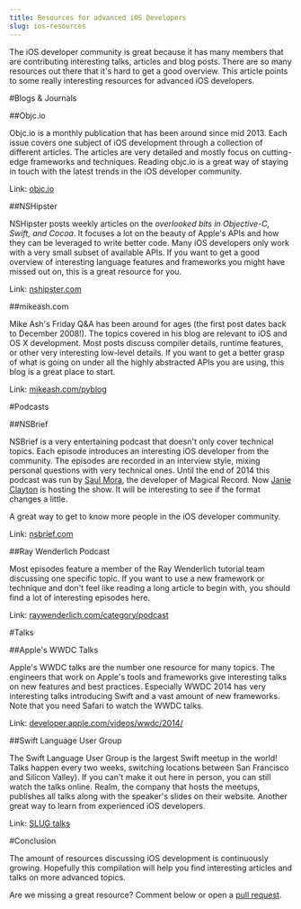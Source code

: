 ```yaml
---
title: Resources for advanced iOS Developers
slug: ios-resources
--- 
```


The iOS developer community is great because it has many members that are contributing interesting talks, articles and blog posts. There are so many resources out there that it's hard to get a good overview. This article points to some really interesting resources for advanced iOS developers.

#Blogs & Journals

##Objc.io

Objc.io is a monthly publication that has been around since mid 2013. Each issue covers one subject of iOS development through a collection of different articles. The articles are very detailed and mostly focus on cutting-edge frameworks and techniques. Reading objc.io is a great way of staying in touch with the latest trends in the iOS developer community.

Link: [objc.io](http://www.objc.io/)

##NSHipster

NSHipster posts weekly articles on the *overlooked bits in Objective-C, Swift, and Cocoa*. It focuses a lot on the beauty of Apple's APIs and how they can be leveraged to write better code. Many iOS developers only work with a very small subset of available APIs. If you want to get a good overview of interesting language features and frameworks you might have missed out on, this is a great resource for you. 

Link: [nshipster.com](http://nshipster.com/)

##mikeash.com

Mike Ash's Friday Q&A has been around for ages (the first post dates back to December 2008!). The topics covered in his blog are relevant to iOS and OS X development. Most posts discuss compiler details, runtime features, or other very interesting low-level details. If you want to get a better grasp of what is going on under all the highly abstracted APIs you are using, this blog is a great place to start.

Link: [mikeash.com/pyblog](https://mikeash.com/pyblog/)

#Podcasts

##NSBrief

NSBrief is a very entertaining podcast that doesn't only cover technical topics. Each episode introduces an interesting iOS developer from the community. The episodes are recorded in an interview style, mixing personal questions with very technical ones. Until the end of 2014 this podcast was run by [Saul Mora](https://twitter.com/casademora), the developer of Magical Record. Now [Janie Clayton](@redqueencoder) is hosting the show. It will be interesting to see if the format changes a little.

A great way to get to know more people in the iOS developer community.

Link: [nsbrief.com](http://nsbrief.com/)

##Ray Wenderlich Podcast

Most episodes feature a member of the Ray Wenderlich tutorial team discussing one specific topic. If you want to use a new framework or technique and don't feel like reading a long article to begin with, you should find a lot of interesting episodes here.

Link: [raywenderlich.com/category/podcast](http://www.raywenderlich.com/category/podcast)

#Talks

##Apple's WWDC Talks

Apple's WWDC talks are the number one resource for many topics. The engineers that work on Apple's tools and frameworks give interesting talks on new features and best practices. Especially WWDC 2014 has very interesting talks introducing Swift and a vast amount of new frameworks. Note that you need Safari to watch the WWDC talks.

Link: [developer.apple.com/videos/wwdc/2014/](https://developer.apple.com/videos/wwdc/2014/)

##Swift Language User Group

The Swift Language User Group is the largest Swift meetup in the world! Talks happen every two weeks, switching locations between San Francisco and Silicon Valley). If you can't make it out here in person, you can still watch the talks online. Realm, the company that hosts the meetups, publishes all talks along with the speaker's slides on their website. Another great way to learn from experienced iOS developers.

Link: [SLUG talks](http://www.meetup.com/swift-language/pages/Videos_and_slides_from_previous_meetups/)

#Conclusion

The amount of resources discussing iOS development is continuously growing. Hopefully this compilation will help you find interesting articles and talks on more advanced topics.

Are we missing a great resource? Comment below or open a [pull request](https://github.com/MakeSchool-Tutorials/Advanced-Resources-iOS-Development).